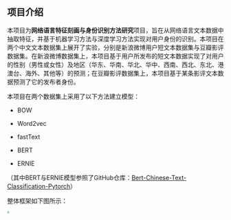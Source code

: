 ## 项目介绍

本项目为**网络语言特征刻画与身份识别方法研究**项目，旨在从网络语言文本数据中抽取特征，并基于机器学习方法与深度学习方法实现对用户身份的识别。本项目在两个中文文本数据集上展开了实验，分别是新浪微博用户短文本数据集与豆瓣影评数据集。在新浪微博数据集上，本项目基于用户所发布的短文本数据实现了对用户的性别（男性或女性）及地区（华东、华南、华北、华中、西南、西北、东北、港澳台、海外、其他等）的预测；在豆瓣影评数据集上，本项目基于某条影评文本数据预测了它的发布者身份。

本项目在两个数据集上采用了以下方法建立模型：

- BOW

- Word2vec

- fastText

- BERT

- ERNIE

（其中BERT与ERNIE模型参照了GitHub仓库：[Bert-Chinese-Text-Classification-Pytorch](https://github.com/649453932/Bert-Chinese-Text-Classification-Pytorch)）

整体框架如下图所示：

<img src="https://gitee.com/networklanguage/NetworkLanguage/raw/master/images/framework.png" style="zoom:30%" />

&nbsp;

